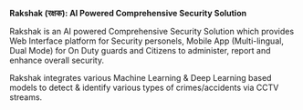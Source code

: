 **Rakshak (रक्षक): AI Powered Comprehensive Security Solution**

Rakshak is an AI powered Comprehensive Security Solution which provides Web Interface platform for Security personels, Mobile App (Multi-lingual, Dual Mode) for On Duty guards and Citizens to administer, report and enhance overall security.

Rakshak integrates various Machine Learning & Deep Learning based models to detect & identify various types of crimes/accidents via CCTV streams.
